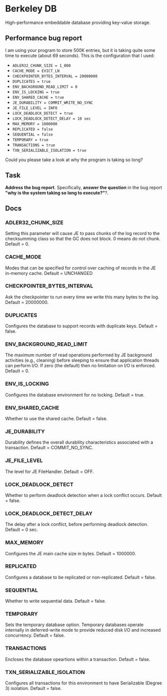 # Berkeley DB

High-performance embeddable database providing key-value storage.

## Performance bug report

I am using your program to store 500K entries, but it is taking quite some time to execute (about 69 seconds). This is
the configuration that I used:

* `ADLER32_CHUNK_SIZE = 1_000`
* `CACHE_MODE = EVICT_LN`
* `CHECKPOINTER_BYTES_INTERVAL = 20000000`
* `DUPLICATES = true`
* `ENV_BACKGROUND_READ_LIMIT = 0`
* `ENV_IS_LOCKING = true`
* `ENV_SHARED_CACHE = true`
* `JE_DURABILITY = COMMIT_WRITE_NO_SYNC`
* `JE_FILE_LEVEL = INFO`
* `LOCK_DEADLOCK_DETECT = true`
* `LOCK_DEADLOCK_DETECT_DELAY = 10 sec`
* `MAX_MEMORY = 1000000`
* `REPLICATED = false`
* `SEQUENTIAL = false`
* `TEMPORARY = true`
* `TRANSACTIONS = true`
* `TXN_SERIALIZABLE_ISOLATION = true`

Could you please take a look at why the program is taking so long?

## Task

**Address the bug report**. Specifically, **answer the question** in the bug report **"why is the system taking so long
to execute?"**?.

## Docs

### ADLER32_CHUNK_SIZE

Setting this parameter will cause JE to pass chunks of the log record to the checksumming class so that the GC does not
block.
0 means do not chunk.
Default = 0.

### CACHE_MODE
Modes that can be specified for control over caching of records in the JE in-memory cache.
Default = UNCHANGED

### CHECKPOINTER_BYTES_INTERVAL
Ask the checkpointer to run every time we write this many bytes to the log.
Default = 20000000.

### DUPLICATES
Configures the database to support records with duplicate keys.
Default = false.

### ENV_BACKGROUND_READ_LIMIT
The maximum number of read operations performed by JE background activities (e.g., cleaning) before sleeping to ensure that application threads can perform I/O.
If zero (the default) then no limitation on I/O is enforced.
Default = 0.

### ENV_IS_LOCKING
Configures the database environment for no locking.
Default = true.

### ENV_SHARED_CACHE
Whether to use the shared cache.
Default = false.

### JE_DURABILITY
Durability defines the overall durability characteristics associated with a transaction.
Default = COMMIT_NO_SYNC.

### JE_FILE_LEVEL
The level for JE FileHandler.
Default = OFF.

### LOCK_DEADLOCK_DETECT
Whether to perform deadlock detection when a lock conflict occurs.
Default = false.

### LOCK_DEADLOCK_DETECT_DELAY
The delay after a lock conflict, before performing deadlock detection.
Default = 0 sec.

### MAX_MEMORY
Configures the JE main cache size in bytes.
Default = 1000000.

### REPLICATED
Configures a database to be replicated or non-replicated.
Default = false.

### SEQUENTIAL
Whether to write sequential data.
Default = false.

### TEMPORARY
Sets the temporary database option.
Temporary databases operate internally in deferred-write mode to provide reduced disk I/O and increased concurrency.
Default = false.

### TRANSACTIONS
Encloses the database opeartions within a transaction.
Default = false.

### TXN_SERIALIZABLE_ISOLATION
Configures all transactions for this environment to have Serializable (Degree 3) isolation.
Default = false.

